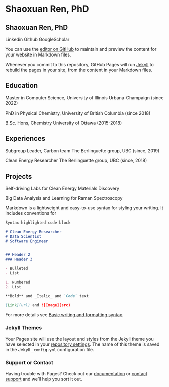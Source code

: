 # Shaoxuan Ren, PhD

## Shaoxuan Ren, PhD

Linkedin  Github  GoogleScholar

You can use the [editor on GitHub](https://github.com/shaoxuanren/shaoxuanren.github.io/edit/main/README.md) to maintain and preview the content for your website in Markdown files.

Whenever you commit to this repository, GitHub Pages will run [Jekyll](https://jekyllrb.com/) to rebuild the pages in your site, from the content in your Markdown files.

## Education

Master in Computer Science,
University of Illinois Urbana-Champaign (since 2022)

PhD in Physical Chemistry,
University of British Columbia (since 2018)

B.Sc. Hons, Chemistry
University of Ottawa (2015-2018)

## Experiences

Subgroup Leader, Carbon team
The Berlinguette group, UBC (since, 2019)

Clean Energy Researcher
The Berlinguette group, UBC (since, 2018)


## Projects

Self-driving Labs for Clean Energy Materials Discovery

Big Data Analysis and Learning for Raman Spectroscopy 



Markdown is a lightweight and easy-to-use syntax for styling your writing. It includes conventions for

```markdown
Syntax highlighted code block

# Clean Energy Researcher
# Data Scientist
# Software Engineer


## Header 2
### Header 3

- Bulleted
- List

1. Numbered
2. List

**Bold** and _Italic_ and `Code` text

[Link](url) and ![Image](src)
```

For more details see [Basic writing and formatting syntax](https://docs.github.com/en/github/writing-on-github/getting-started-with-writing-and-formatting-on-github/basic-writing-and-formatting-syntax).

### Jekyll Themes

Your Pages site will use the layout and styles from the Jekyll theme you have selected in your [repository settings](https://github.com/shaoxuanren/shaoxuanren.github.io/settings/pages). The name of this theme is saved in the Jekyll `_config.yml` configuration file.

### Support or Contact

Having trouble with Pages? Check out our [documentation](https://docs.github.com/categories/github-pages-basics/) or [contact support](https://support.github.com/contact) and we’ll help you sort it out.
